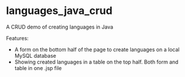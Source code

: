 # languages_java_crud
A CRUD demo of creating languages in Java 

Features:
  - A form on the bottom half of the page to create languages on a local MySQL database
  - Showing created languages in a table on the top half. Both form and table in one .jsp file
